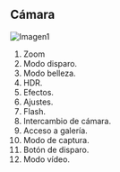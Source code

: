 ## Cámara

![Imagen1](http://static.energysistem.com/images/manuals/39594/542d11228abed.jpg)

1. Zoom
2. Modo disparo.
3. Modo belleza.
4. HDR.
5. Efectos.
6. Ajustes.
7. Flash.
8. Intercambio de cámara.
9. Acceso a galería.
10. Modo de captura.
11. Botón de disparo.
12. Modo vídeo.



